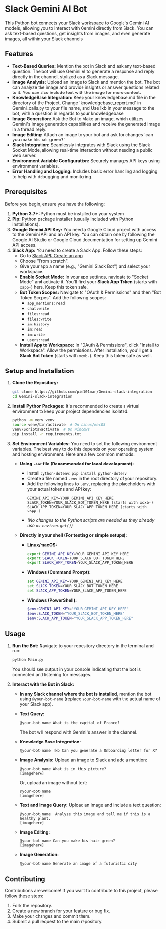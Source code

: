 # Slack Gemini AI Bot

This Python bot connects your Slack workspace to Google's Gemini AI models, allowing you to interact with Gemini directly from Slack. You can ask text-based questions, get insights from images, and even generate images, all within your Slack channels.

## Features

*   **Text-Based Queries:**  Mention the bot in Slack and ask any text-based question. The bot will use Gemini AI to generate a response and reply directly in the channel, stylized as a Slack message.
*   **Image Analysis:**  Upload an image to Slack and mention the bot. The bot can analyze the image and provide insights or answer questions related to it. You can also include text with the image for more context.
*   **KnowledgeBase Integration:**  Keep your knowledgebase.md file in the directory of the Project, Change 'knowledgebase_report.md' in Gemini_calls.py to your file name, and Use !kb in your message to the bot, with a question in regards to your knowledgebase!
*   **Image Generation:** Ask the Bot to Make an image, which utilizes Gemini's image generation capabilities and receive the generated image in a thread reply.
*   **Image Editing:** Attach an image to your bot and ask for changes 'can you make his hair green?'
*   **Slack Integration:** Seamlessly integrates with Slack using the Slack Socket Mode, allowing real-time interaction without needing a public web server.
*   **Environment Variable Configuration:** Securely manages API keys using environment variables.
*   **Error Handling and Logging:** Includes basic error handling and logging to help with debugging and monitoring.

## Prerequisites

Before you begin, ensure you have the following:

1.  **Python 3.7+:** Python must be installed on your system.
2.  **Pip:**  Python package installer (usually included with Python installations).
3.  **Google Gemini API Key:** You need a Google Cloud project with access to the Gemini API and an API key. You can obtain one by following the Google AI Studio or Google Cloud documentation for setting up Gemini API access.
4.  **Slack App:** You need to create a Slack App. Follow these steps:
    *   Go to [Slack API: Create an app](https://api.slack.com/apps?new_app=1).
    *   Choose "From scratch".
    *   Give your app a name (e.g., "Gemini Slack Bot") and select your workspace.
    *   **Enable Socket Mode:** In your app settings, navigate to "Socket Mode" and activate it. You'll find your **Slack App Token** (starts with `xapp-`) here. Keep this token safe.
    *   **Bot Token Scopes:** Navigate to "OAuth & Permissions" and then "Bot Token Scopes". Add the following scopes:
        *   `app_mentions:read`
        *   `chat:write`
        *   `files:read`
        *   `files:write`
        *   `im:history`
        *   `im:read`
        *   `im:write`
        *   `users:read`
    *   **Install App to Workspace:**  In "OAuth & Permissions", click "Install to Workspace". Allow the permissions. After installation, you'll get a **Slack Bot Token** (starts with `xoxb-`). Keep this token safe as well.

## Setup and Installation

1.  **Clone the Repository:**
    ```bash
    git clone https://github.com/pie101man/Gemini-slack-integration
    cd Gemini-slack-integration
    ```

2.  **Install Python Packages:**
    It's recommended to create a virtual environment to keep your project dependencies isolated.
    ```bash
    python -m venv venv
    source venv/bin/activate  # On Linux/macOS
    venv\Scripts\activate  # On Windows
    pip install -r requirements.txt
    ```

3.  **Set Environment Variables:**
    You need to set the following environment variables.  The best way to do this depends on your operating system and hosting environment. Here are a few common methods:

    *   **Using `.env` file (Recommended for local development):**
        *   Install `python-dotenv`: `pip install python-dotenv`
        *   Create a file named `.env` in the root directory of your repository.
        *   Add the following lines to `.env`, replacing the placeholders with your actual tokens and API key:
            ```
            GEMINI_API_KEY=YOUR_GEMINI_API_KEY_HERE
            SLACK_TOKEN=YOUR_SLACK_BOT_TOKEN_HERE (starts with xoxb-)
            SLACK_APP_TOKEN=YOUR_SLACK_APP_TOKEN_HERE (starts with xapp-)
            ```
        *   *(No changes to the Python scripts are needed as they already use `os.environ.get()`)*

    *   **Directly in your shell (For testing or simple setups):**
        *   **Linux/macOS:**
            ```bash
            export GEMINI_API_KEY=YOUR_GEMINI_API_KEY_HERE
            export SLACK_TOKEN=YOUR_SLACK_BOT_TOKEN_HERE
            export SLACK_APP_TOKEN=YOUR_SLACK_APP_TOKEN_HERE
            ```
        *   **Windows (Command Prompt):**
            ```cmd
            set GEMINI_API_KEY=YOUR_GEMINI_API_KEY_HERE
            set SLACK_TOKEN=YOUR_SLACK_BOT_TOKEN_HERE
            set SLACK_APP_TOKEN=YOUR_SLACK_APP_TOKEN_HERE
            ```
        *   **Windows (PowerShell):**
            ```powershell
            $env:GEMINI_API_KEY="YOUR_GEMINI_API_KEY_HERE"
            $env:SLACK_TOKEN="YOUR_SLACK_BOT_TOKEN_HERE"
            $env:SLACK_APP_TOKEN="YOUR_SLACK_APP_TOKEN_HERE"
            ```
## Usage

1.  **Run the Bot:**
    Navigate to your repository directory in the terminal and run:
    ```bash
    python Main.py
    ```
    You should see output in your console indicating that the bot is connected and listening for messages.

2.  **Interact with the Bot in Slack:**
    *   **In any Slack channel where the bot is installed**, mention the bot using `@your-bot-name` (replace `your-bot-name` with the actual name of your Slack app).

    *   **Text Query:**
        ```slack
        @your-bot-name What is the capital of France?
        ```
        The bot will respond with Gemini's answer in the channel.

    *   **Knowledge Base Integration:**
        ```slack
        @your-bot-name !kb Can you generate a Onboarding letter for X?
        ```

    *   **Image Analysis:**
        Upload an image to Slack and add a mention:
        ```slack
        @your-bot-name What is in this picture?
        [imagehere]
        ```
        Or, upload an image without text:
        ```slack
        @your-bot-name
        [imagehere]
        ```

    *   **Text and Image Query:**
        Upload an image and include a text question:
        ```slack
        @your-bot-name  Analyze this image and tell me if this is a healthy plant.
        [imagehere]
        ```

    *   **Image Editing:**
        ```slack
        @your-bot-name Can you make his hair green?
        [imagehere]
        ```

    *   **Image Generation:**
        ```slack
        @your-bot-name Generate an image of a futuristic city
        ```

## Contributing

Contributions are welcome! If you want to contribute to this project, please follow these steps:

1.  Fork the repository.
2.  Create a new branch for your feature or bug fix.
3.  Make your changes and commit them.
4.  Submit a pull request to the main repository.
